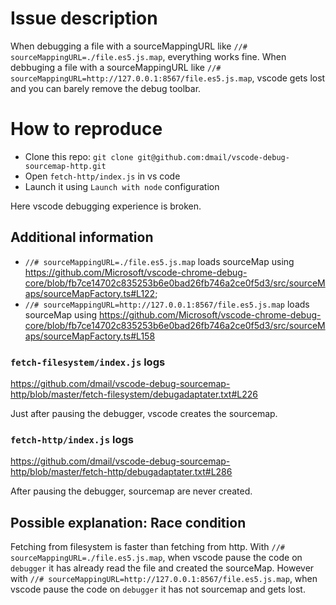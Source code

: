 # Issue description

When debugging a file with a sourceMappingURL like `//# sourceMappingURL=./file.es5.js.map`, everything works fine.
When debbuging a file with a sourceMappingURL like `//# sourceMappingURL=http://127.0.0.1:8567/file.es5.js.map`, vscode gets lost and you can barely remove the debug toolbar.

# How to reproduce

- Clone this repo: `git clone git@github.com:dmail/vscode-debug-sourcemap-http.git`
- Open `fetch-http/index.js` in vs code
- Launch it using `Launch with node` configuration

Here vscode debugging experience is broken.

## Additional information

- `//# sourceMappingURL=./file.es5.js.map` loads sourceMap using https://github.com/Microsoft/vscode-chrome-debug-core/blob/fb7ce14702c835253b6e0bad26fb746a2ce0f5d3/src/sourceMaps/sourceMapFactory.ts#L122;
- `//# sourceMappingURL=http://127.0.0.1:8567/file.es5.js.map` loads sourceMap using https://github.com/Microsoft/vscode-chrome-debug-core/blob/fb7ce14702c835253b6e0bad26fb746a2ce0f5d3/src/sourceMaps/sourceMapFactory.ts#L158

### `fetch-filesystem/index.js` logs

https://github.com/dmail/vscode-debug-sourcemap-http/blob/master/fetch-filesystem/debugadaptater.txt#L226

Just after pausing the debugger, vscode creates the sourcemap.

### `fetch-http/index.js` logs

https://github.com/dmail/vscode-debug-sourcemap-http/blob/master/fetch-http/debugadaptater.txt#L286

After pausing the debugger, sourcemap are never created.

## Possible explanation: Race condition

Fetching from filesystem is faster than fetching from http.
With `//# sourceMappingURL=./file.es5.js.map`, when vscode pause the code on `debugger` it has already read the file and created the sourceMap.
However with `//# sourceMappingURL=http://127.0.0.1:8567/file.es5.js.map`, when vscode pause the code on `debugger` it has not sourcemap and gets lost.